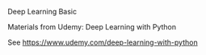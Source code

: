 Deep Learning Basic

Materials from Udemy: Deep Learning with Python

See https://www.udemy.com/deep-learning-with-python
